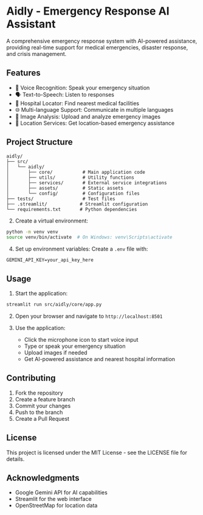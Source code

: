 # Aidly - Emergency Response AI Assistant

A comprehensive emergency response system with AI-powered assistance, providing real-time support for medical emergencies, disaster response, and crisis management.

## Features

- 🎤 Voice Recognition: Speak your emergency situation
- 🗣️ Text-to-Speech: Listen to responses
- 🏥 Hospital Locator: Find nearest medical facilities
- 🌐 Multi-language Support: Communicate in multiple languages
- 📸 Image Analysis: Upload and analyze emergency images
- 📍 Location Services: Get location-based emergency assistance

## Project Structure

```
aidly/
├── src/
│   └── aidly/
│       ├── core/           # Main application code
│       ├── utils/          # Utility functions
│       ├── services/       # External service integrations
│       ├── assets/         # Static assets
│       └── config/         # Configuration files
├── tests/                  # Test files
├── .streamlit/            # Streamlit configuration
└── requirements.txt       # Python dependencies
```
2. Create a virtual environment:
```bash
python -m venv venv
source venv/bin/activate  # On Windows: venv\Scripts\activate
```
4. Set up environment variables:
Create a `.env` file with:
```
GEMINI_API_KEY=your_api_key_here
```

## Usage

1. Start the application:
```bash
streamlit run src/aidly/core/app.py
```

2. Open your browser and navigate to `http://localhost:8501`

3. Use the application:
   - Click the microphone icon to start voice input
   - Type or speak your emergency situation
   - Upload images if needed
   - Get AI-powered assistance and nearest hospital information

## Contributing

1. Fork the repository
2. Create a feature branch
3. Commit your changes
4. Push to the branch
5. Create a Pull Request

## License

This project is licensed under the MIT License - see the LICENSE file for details.

## Acknowledgments

- Google Gemini API for AI capabilities
- Streamlit for the web interface
- OpenStreetMap for location data 
